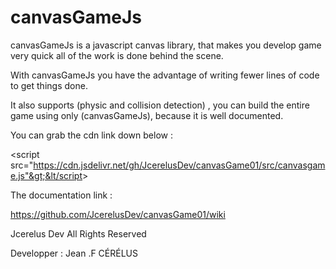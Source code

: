 # canvasGameJs

 canvasGameJs is a javascript canvas library,
 that makes you develop game very quick all of the work is done behind the scene. 

With canvasGameJs you have the advantage of writing fewer lines of code to get
things done.

It also supports (physic and collision detection) ,
you can build the entire game using only (canvasGameJs),
because it is well documented.



You can grab the cdn link down below :

&lt;script src="https://cdn.jsdelivr.net/gh/JcerelusDev/canvasGame01/src/canvasgame.js"&gt;&lt/script&gt;

The documentation link :

https://github.com/JcerelusDev/canvasGame01/wiki



Jcerelus Dev All Rights Reserved 

Developper : Jean .F CÉRÉLUS
